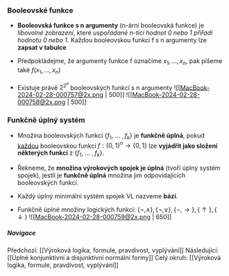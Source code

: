 ### **Booleovské funkce**
- **Booleovská funkce s n argumenty** (n-ární booleovská funkce) je *libovolné zobrazení*, které *uspořádané n-tici hodnot 0 nebo 1 přiřadí hodnotu 0 nebo 1.*
  Každou booleovskou funkci f s n argumenty lze **zapsat v tabulce**
- Předpokládejme, že argumenty funkce f označíme $x_{1}, ..., x_{n}$, pak píšeme také $f(x_{1}, ..., x_{n})$

- Existuje právě $2^{2^{n}}$ booleovských funkcí s n argumenty
![[MacBook-2024-02-28-000757@2x.png | 500]]
![[MacBook-2024-02-28-000758@2x.png | 500]]

### **Funkčně úplný systém**
- Množina booleovských funkcí $\{f_{1},\ ...\ ,f_{k}\}$ je **funkčně úplná**, pokud <u>každou</u> booleovskou funkci $f: \{0, 1\}^{n} \rightarrow \{0, 1\}$ lze **vyjádřit jako složení některých funkcí** z $\{f_{1},\ ...\ ,f_{k}\}$.

- Řekneme, že **množina výrokových spojek je úplná** (tvoří úplný systém spojek), jestli je **funkčně úplná** množina jim odpovídajících booleovských funkcí.
- Každý úplný minimální systém spojek VL nazveme **bází**.

- Funkčně úplné množiny logických funkcí: $\{\neg,\land\}, \{\neg, \lor\}, \{\neg, \rightarrow\}, \{\uparrow\}, \{\downarrow\}$
  ![[MacBook-2024-02-28-000759@2x.png | 650]]
##### Navigace
Předchozí: [[Výroková logika, formule, pravdivost, vyplývání]]
Následující: [[Úplné konjunktivní a disjunktivní normální formy]]
Celý okruh: [[Výroková logika, formule, pravdivost, vyplývání]]
